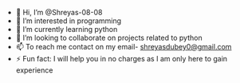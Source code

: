 - 👋 Hi, I’m @Shreyas-08-08
- 👀 I’m interested in programming 
- 🌱 I’m currently learning python 
- 💞️ I’m looking to collaborate on projects related to python
- 📫 To reach me contact on my email- shreyasdubey0@gmail.com
- ⚡ Fun fact: I will help you in no charges as I am only here to gain experience 

<!---
Shreyas-08-08/Shreyas-08-08 is a ✨ special ✨ repository because its `README.md` (this file) appears on your GitHub profile.
You can click the Preview link to take a look at your changes.
--->
